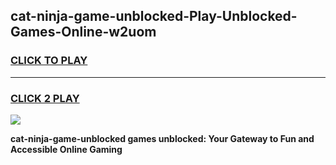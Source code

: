 
## cat-ninja-game-unblocked-Play-Unblocked-Games-Online-w2uom
<h3>
<a href="https://premium76.site?title=cat-ninja-game-unblocked&ref=25A">CLICK TO PLAY</a></h3>
<hr>

<h3>
<a href="https://premium76.site?title=cat-ninja-game-unblocked&ref=25A">CLICK 2 PLAY</a>
  
</h3>

<a href="https://premium76.site?title=cat-ninja-game-unblocked&ref=25A"><img src="https://clearcache.store/games.png"></a>


**cat-ninja-game-unblocked games unblocked: Your Gateway to Fun and Accessible Online Gaming**
